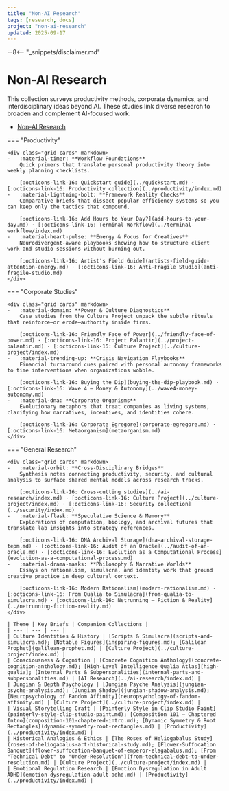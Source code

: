 ```yaml
---
title: "Non-AI Research"
tags: [research, docs]
project: "non-ai-research"
updated: 2025-09-17
---
```


--8<-- "_snippets/disclaimer.md"

# Non-AI Research

This collection surveys productivity methods, corporate dynamics, and
interdisciplinary ideas beyond AI. These studies link diverse research to
broaden and complement AI-focused work.

- [Non-AI Research](#non-ai-research)

=== "Productivity"

    <div class="grid cards" markdown>
    -   :material-timer: **Workflow Foundations**  
        Quick primers that translate personal productivity theory into weekly planning checklists.

        [:octicons-link-16: Quickstart guide](../quickstart.md) · [:octicons-link-16: Productivity collection](../productivity/index.md)
    -   :material-lightning-bolt: **Framework Reality Checks**  
        Comparative briefs that dissect popular efficiency systems so you can keep only the tactics that compound.

        [:octicons-link-16: Add Hours to Your Day?](add-hours-to-your-day.md) · [:octicons-link-16: Terminal Workflow](../terminal-workflow/index.md)
    -   :material-heart-pulse: **Energy & Focus for Creatives**  
        Neurodivergent-aware playbooks showing how to structure client work and studio sessions without burning out.

        [:octicons-link-16: Artist's Field Guide](artists-field-guide-attention-energy.md) · [:octicons-link-16: Anti-Fragile Studio](anti-fragile-studio.md)
    </div>

=== "Corporate Studies"

    <div class="grid cards" markdown>
    -   :material-domain: **Power & Culture Diagnostics**  
        Case studies from the Culture Project unpack the subtle rituals that reinforce—or erode—authority inside firms.

        [:octicons-link-16: Friendly Face of Power](../friendly-face-of-power.md) · [:octicons-link-16: Project Palantir](../project-palantir.md) · [:octicons-link-16: Culture Project](../culture-project/index.md)
    -   :material-trending-up: **Crisis Navigation Playbooks**  
        Financial turnaround cues paired with personal autonomy frameworks to time interventions when organizations wobble.

        [:octicons-link-16: Buying the Dip](buying-the-dip-playbook.md) · [:octicons-link-16: Wave 4 — Money & Autonomy](../wave4-money-autonomy.md)
    -   :material-dna: **Corporate Organisms**  
        Evolutionary metaphors that treat companies as living systems, clarifying how narratives, incentives, and identities cohere.

        [:octicons-link-16: Corporate Egregore](corporate-egregore.md) · [:octicons-link-16: Metaorganism](metaorganism.md)
    </div>

=== "General Research"

    <div class="grid cards" markdown>
    -   :material-orbit: **Cross-Disciplinary Bridges**  
        Synthesis notes connecting productivity, security, and cultural analysis to surface shared mental models across research tracks.

        [:octicons-link-16: Cross-cutting studies](../ai-research/index.md) · [:octicons-link-16: Culture Project](../culture-project/index.md) · [:octicons-link-16: Security collection](../security/index.md)
    -   :material-flask: **Speculative Science & Memory**  
        Explorations of computation, biology, and archival futures that translate lab insights into strategy references.

        [:octicons-link-16: DNA Archival Storage](dna-archival-storage-tepm.md) · [:octicons-link-16: Audit of an Oracle](../audit-of-an-oracle.md) · [:octicons-link-16: Evolution as a Computational Process](evolution-as-a-computational-process.md)
    -   :material-drama-masks: **Philosophy & Narrative Worlds**  
        Essays on rationalism, simulacra, and identity work that ground creative practice in deep cultural context.

        [:octicons-link-16: Modern Rationalism](modern-rationalism.md) · [:octicons-link-16: From Qualia to Simulacra](from-qualia-to-simulacra.md) · [:octicons-link-16: Netrunning — Fiction & Reality](../netrunning-fiction-reality.md)
    </div>

    | Theme | Key Briefs | Companion Collections |
    | --- | --- | --- |
    | Culture Identities & History | [Scripts & Simulacra](scripts-and-simulacra.md); [Notable Figures](inspiring-figures.md); [Galilean Prophet](galilean-prophet.md) | [Culture Project](../culture-project/index.md) |
    | Consciousness & Cognition | [Concrete Cognition Anthology](concrete-cognition-anthology.md); [High-Level Intelligence Qualia Atlas][high-qualia]; [Internal Parts & Subpersonalities](internal-parts-and-subpersonalities.md) | [AI Research](../ai-research/index.md) |
    | Jungian & Depth Psychology | [Jungian Psyche Analysis](jungian-psyche-analysis.md); [Jungian Shadow](jungian-shadow-analysis.md); [Neuropsychology of Fandom Affinity](neuropsychology-of-fandom-affinity.md) | [Culture Project](../culture-project/index.md) |
    | Visual Storytelling Craft | [Painterly Style in Clip Studio Paint](painterly-style-clip-studio-paint.md); [Composition 101 — Chaptered Intro](composition-101-chaptered-intro.md); [Dynamic Symmetry & Root Rectangles](dynamic-symmetry-root-rectangles.md) | [Productivity](../productivity/index.md) |
    | Historical Analogies & Ethics | [The Roses of Heliogabalus Study](roses-of-heliogabalus-art-historical-study.md); [Flower-Suffocation Banquet](flower-suffocation-banquet-of-emperor-elagabalus.md); [From "Technical Debt" to "Under-Resolution"](from-technical-debt-to-under-resolution.md) | [Culture Project](../culture-project/index.md) |
    | Emotional Regulation Research | [Emotion Dysregulation in Adult ADHD](emotion-dysregulation-adult-adhd.md) | [Productivity](../productivity/index.md) |

[high-qualia]: high-level-intelligence-qualia-atlas.md
